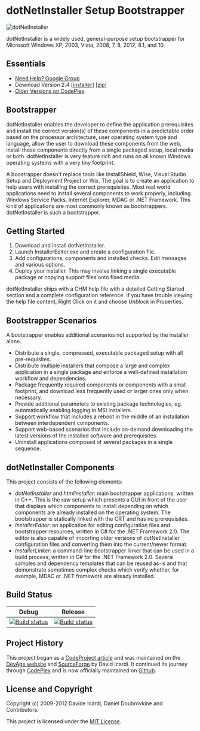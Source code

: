dotNetInstaller Setup Bootstrapper
==================================

![dotNetInstaller](https://github.com/dblock/dotnetinstaller/raw/master/Documentation/Images/Logo.gif)

dotNetInstaller is a widely used, general-purpose setup bootstrapper for Microsoft Windows XP, 2003, Vista, 2008, 7, 8, 2012, 8.1, and 10.

Essentials
----------

* [Need Help? Google Group](http://groups.google.com/group/dotnetinstaller)
* Download Version 2.4
  [[installer](https://github.com/dblock/dotnetinstaller/releases/download/2.4/dotNetInstaller.2.4.msi)]
  [[zip](https://github.com/dblock/dotnetinstaller/releases/download/2.4/dotNetInstaller.2.4.zip)]
* [Older Versions on CodePlex](http://dotnetinstaller.codeplex.com/).

Bootstrapper
------------

dotNetInstaller enables the developer to define the application prerequisites and install the correct version(s) of these components in a predictable order based on the processor architecture, user operating system type and language, allow the user to download these components from the web, install these components directly from a single packaged setup, local media or both. dotNetInstaller is very feature rich and runs on all known Windows operating systems with a very tiny footprint. 

A boostrapper doesn't replace tools like InstallShield, Wise, Visual Studio Setup and Deployment Project or Wix. The goal is to create an application to help users with installing the correct prerequisites. Most real world applications need to install several components to work properly, including Windows Service Packs, Internet Explorer, MDAC or .NET Framework. This kind of applications are most commonly known as bootstrappers. dotNetInstaller is such a bootstrapper.

Getting Started
---------------

1. Download and install dotNetInstaller.
2. Launch InstallerEditor.exe and create a configuration file.
3. Add configurations, components and installed checks. Edit messages and various options.
4. Deploy your installer. This may involve linking a single executable package or copying support files onto fixed media.

dotNetInstaller ships with a CHM help file with a detailed Getting Started section and a complete configuration reference. If you have trouble viewing the help file content, Right Click on it and choose *Unblock* in Properties.

Bootstrapper Scenarios
----------------------

A bootstrapper enables additional scenarios not supported by the installer alone. 

* Distribute a single, compressed, executable packaged setup with all pre-requisites. 
* Distribute multiple installers that compose a large and complex application in a single package and enforce a well-defined installation workflow and dependencies. 
* Package frequently required components or components with a small footprint, and download less frequently used or larger ones only when necessary. 
* Provide additional parameters to existing package technologies, eg. automatically enabling logging in MSI installers. 
* Support workflow that includes a reboot in the middle of an installation between interdependent components. 
* Support web-based scenarios that include on-demand downloading the latest versions of the installed software and prerequisites. 
* Uninstall applications composed of several packages in a single sequence. 

dotNetInstaller Components
--------------------------

This project consists of the following elements: 

* *dotNetInstaller* and *htmlInstaller*: main bootstrapper applications, written in C++. This is the raw setup which presents a GUI in front of the user that displays which components to install depending on which components are already installed on the operating system. The bootstrapper is statically linked with the CRT and has no prerequisites. 
* *InstallerEditor*: an application for editing configuration files and bootstrapper resources, written in C# for the .NET Framework 2.0. The editor is also capable of importing older versions of dotNetInstaller configuration files and converting them into the current/newer format. 
* *InstallerLinker*: a command-line bootstrapper linker that can be used in a build process, written in C# for the .NET Framework 2.0. 
Several samples and dependency templates that can be reused as-is and that demonstrate sometimes complex checks which verify whether, for example, MDAC or .NET framework are already installed. 

Build Status
------------

| Debug | Release |
| ----- | ------- |
| [![Build status](https://ci.appveyor.com/api/projects/status/4jptnl22eo25bk87/branch/master?svg=true)](https://ci.appveyor.com/project/icnocop/dotnetinstaller-ixoxv/branch/master) | [![Build status](https://ci.appveyor.com/api/projects/status/u1eixadj1nrfywo0/branch/master?svg=true)](https://ci.appveyor.com/project/icnocop/dotnetinstaller/branch/master) |

Project History
---------------

This project began as a [CodeProject article](http://www.codeproject.com/KB/install/dotNetInstaller.aspx) and was maintained on the [DevAge website](http://www.devage.com/) and [SourceForge](https://sourceforge.net/projects/dotnetinstaller) by David Icardi. It continued its journey through [CodePlex](http://dotnetinstaller.codeplex.com) and is now officially maintained on [Github](https://github.com/dblock/dotnetinstaller).

License and Copyright
---------------------

Copyright (c) 2009-2012 Davide Icardi, Daniel Doubrovkine and Contributors.

This project is licensed under the [MIT License](https://github.com/dblock/dotnetinstaller/blob/master/LICENSE).

